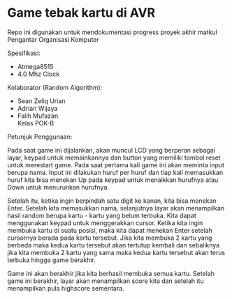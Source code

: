 # Game tebak kartu di AVR

Repo ini digunakan untuk mendokumentasi progress proyek akhir matkul Pengantar Organisasi Komputer

Spesifikasi:
- Atmega8515
- 4.0 Mhz Clock

Kolaborator (Random Algorithm):
- Sean Zeliq Urian
- Adrian Wijaya
- Falih Mufazan<br>
Kelas POK-B


Petunjuk Penggunaan:

Pada saat game ini dijalankan, akan muncul LCD yang berperan sebagai layar, keypad untuk memainkannya dan button yang memiliki tombol reset untuk merestart game. Pada saat pertama kali game ini akan meminta input berupa nama. Input ini dilakukan huruf per huruf dan tiap kali memasukkan huruf kita bisa menekan Up pada keypad untuk menaikkan hurufnya atau Down untuk menurunkan hurufnya.

Setelah itu, ketika ingin berpindah satu digit ke kanan, kita bisa menekan Enter. Setelah kita memasukkan nama, selanjutnya layar akan menampilkan hasil random berupa kartu - kartu yang belum terbuka. Kita dapat menggunakan keypad untuk menggerakkan cursor. Ketika kita ingin membuka kartu di suatu posisi, maka kita dapat menekan Enter setelah cursornya berada pada kartu tersebut. Jika kita membuka 2 kartu yang berbeda maka kedua kartu tersebut akan tertutup kembali dan sebaliknya jika kita membuka 2 kartu yang sama maka kedua kartu tersebut akan terus terbuka hingga game berakhir.

Game ini akan berakhir jika kita berhasil membuka semua kartu. Setelah game ini berakhir, layar akan menampilkan score kita dan setelah itu menampilkan pula highscore sementara.